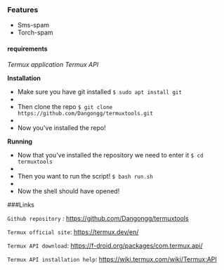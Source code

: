 ### Features

- Sms-spam
- Torch-spam

#### requirements
*Termux application*
*Termux API*




**Installation**

- Make sure you have git installed
`$ sudo apt install git`
-  
- Then clone the repo
`$ git clone https://github.com/Dangongg/termuxtools.git`
- 
- Now you've installed the repo!


**Running**
- Now that you've installed the repository we need to enter it
`$ cd termuxtools`
- 
- Then you want to run the script!
`$ bash run.sh`
- 
- Now the shell should have opened!

###Links



`Github repository` : <https://github.com/Dangongg/termuxtools>

`Termux official site`: <https://termux.dev/en/>

`Termux API download`: <https://f-droid.org/packages/com.termux.api/>

`Termux API installation help`: <https://wiki.termux.com/wiki/Termux:API>
